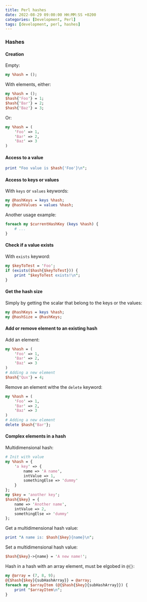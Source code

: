 ```yaml
---
title: Perl hashes
date: 2022-08-29 09:00:00 HH:MM:SS +0200
categories: [Development, Perl]
tags: [development, perl, hashes]
---
```


### Hashes

#### Creation

Empty:

```perl
my %hash = ();
```

With elements, either:

```perl
my %hash = ();
$hash{'Foo'} = 1;
$hash{'Bar'} = 2;
$hash{'Baz'} = 3;
```

Or:

```perl
my %hash = (
    'Foo' => 1,
    'Bar' => 2,
    'Baz' => 3
)
```

#### Access to a value

```perl
print "Foo value is $hash{'Foo'}\n";
```

#### Access to keys or values

With `keys` or `values` keywords:

```perl
my @hashKeys = keys %hash;
my @hashValues = values %hash;
```

Another usage example:

```perl
foreach my $currentHashKey (keys %hash) {
    # ...
}
```

#### Check if a value exists

With `exists` keyword:

```perl
my $keyToTest = 'Foo';
if (exists($hash{$keyToTest})) {
    print "$keyToTest exists!\n";
}
```

#### Get the hash size

Simply by getting the scalar that belong to the keys or the values:

```perl
my @hashKeys = keys %hash;
my @hashSize = @hashKeys;
```

#### Add or remove element to an existing hash

Add an element:

```perl
my %hash = (
    'Foo' => 1,
    'Bar' => 2,
    'Baz' => 3
)
# Adding a new element
$hash{'Qux'} = 4;
```

Remove an element withe the `delete` keyword:

```perl
my %hash = (
    'Foo' => 1,
    'Bar' => 2,
    'Baz' => 3
)
# Adding a new element
delete $hash{'Bar'};
```

#### Complex elements in a hash

Multidimensional hash:

```perl
# Init with value
my %hash = {
    'a key' => {
        name => 'A name',
        intValue => 1,
        somethingElse => 'dummy'
    }
};
my $key = 'another key';
$hash{$key} = {
    name => 'Another name',
    intValue => 2,
    somethingElse => 'dummy'
};
```

Get a multidimensional hash value:

```perl
print "A name is: $hash{$key}{name}\n";
```

Set a multidimensional hash value:

```perl
$hash{$key}->{name} = 'A new name!';
```

Hash in a hash with an array element, must be elgobed in `@{}`:

```perl
my @array = (7, 8, 9);
@{$hash{$key}{subHashArray}} = @array;
foreach my $arrayItem (@{$hash{$key}{subHashArray}}) {
    print "$arrayItem\n";
}
```
